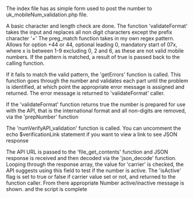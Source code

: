 The index file has as simple form used to post the number to uk_mobileNum_validation.php file.

A basic character and length check are done.
The function 'validateFormat' takes the input and replaces all non digit characters except the prefix character '+'
The preg_match function takes in my own regex pattern. Allows for option +44 or 44, optional leading 0, mandatory start of 07x, where x is between 1-9 excluding 0, 2 and 6, as these are not valid mobile numbers.
If the pattern is matched, a result of true is passed back to the calling function.

If it fails to match the valid pattern, the 'getErrors' function is called. This function goes through the number and validates each part until the problem is identified, at which point the appropriate error message is assigned and returned.
The error message is returned to 'validateFormat' caller.


If the 'validateFormat' function returns true the number is prepared for use with the API, that is the international format and all non-digits are removed, via the 'prepNumber' function

The 'numVerifyAPI_validation' function is called.
You can uncomment the echo $verificationLink statement if you want to view a link to see JSON response

The API URL is passed to the 'file_get_contents' function and JSON response is received and then decoded via the 'json_decode' function.
Looping through the response array, the value for 'carrier' is checked, the API suggests using this field to test if the number is active.
The 'isActive' flag is set to true or false if carrier value set or not, and returned to the function caller.
From there appropriate Number active/inactive message is shown.
and the script is complete
